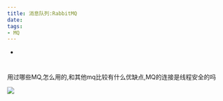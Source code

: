 ```yaml
---
title: 消息队列:RabbitMQ
date: 
tags:
- MQ
---
```

<!-- TOC -->

- [](#)

<!-- /TOC -->


# 



用过哪些MQ,怎么用的,和其他mq比较有什么优缺点,MQ的连接是线程安全的吗

[![](https://static.segmentfault.com/v-5b1df2a7/global/img/creativecommons-cc.svg)](https://creativecommons.org/licenses/by-nc-nd/4.0/)